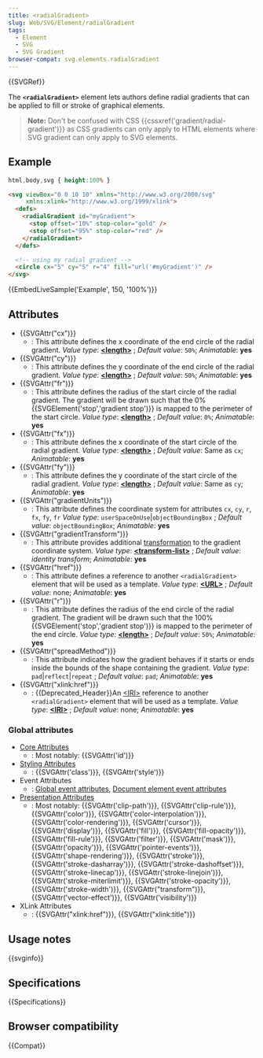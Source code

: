 ```yaml
---
title: <radialGradient>
slug: Web/SVG/Element/radialGradient
tags:
  - Element
  - SVG
  - SVG Gradient
browser-compat: svg.elements.radialGradient
---
```

{{SVGRef}}

The **`<radialGradient>`** element lets authors define radial gradients that can be applied to fill or stroke of graphical elements.

> **Note:** Don't be confused with CSS {{cssxref('gradient/radial-gradient')}} as CSS gradients can only apply to HTML elements where SVG gradient can only apply to SVG elements.

## Example

```css hidden
html,body,svg { height:100% }
```

```html
<svg viewBox="0 0 10 10" xmlns="http://www.w3.org/2000/svg"
     xmlns:xlink="http://www.w3.org/1999/xlink">
  <defs>
    <radialGradient id="myGradient">
      <stop offset="10%" stop-color="gold" />
      <stop offset="95%" stop-color="red" />
    </radialGradient>
  </defs>

  <!-- using my radial gradient -->
  <circle cx="5" cy="5" r="4" fill="url('#myGradient')" />
</svg>
```

{{EmbedLiveSample('Example', 150, '100%')}}

## Attributes

- {{SVGAttr("cx")}}
  - : This attribute defines the x coordinate of the end circle of the radial gradient.
    *Value type*: [**\<length>**](/en-US/docs/Web/SVG/Content_type#length) ; *Default value*: `50%`; *Animatable*: **yes**
- {{SVGAttr("cy")}}
  - : This attribute defines the y coordinate of the end circle of the radial gradient.
    *Value type*: [**\<length>**](/en-US/docs/Web/SVG/Content_type#length) ; *Default value*: `50%`; *Animatable*: **yes**
- {{SVGAttr("fr")}}
  - : This attribute defines the radius of the start circle of the radial gradient. The gradient will be drawn such that the 0% {{SVGElement('stop','gradient stop')}} is mapped to the perimeter of the start circle.
    *Value type*: [**\<length>**](/en-US/docs/Web/SVG/Content_type#length) ; *Default value*: `0%`; *Animatable*: **yes**
- {{SVGAttr("fx")}}
  - : This attribute defines the x coordinate of the start circle of the radial gradient.
    *Value type*: [**\<length>**](/en-US/docs/Web/SVG/Content_type#length) ; *Default value*: Same as `cx`; *Animatable*: **yes**
- {{SVGAttr("fy")}}
  - : This attribute defines the y coordinate of the start circle of the radial gradient.
    *Value type*: [**\<length>**](/en-US/docs/Web/SVG/Content_type#length) ; *Default value*: Same as `cy`; *Animatable*: **yes**
- {{SVGAttr("gradientUnits")}}
  - : This attribute defines the coordinate system for attributes `cx`, `cy`, `r`, `fx`, `fy`, `fr`
    *Value type*: `userSpaceOnUse`|`objectBoundingBox` ; *Default value*: `objectBoundingBox`; *Animatable*: **yes**
- {{SVGAttr("gradientTransform")}}
  - : This attribute provides additional [transformation](/en-US/docs/Web/SVG/Attribute/transform) to the gradient coordinate system.
    *Value type*: **[\<transform-list>](/en-US/docs/Web/SVG/Content_type#transform-list)** ; *Default value*: *identity transform*; *Animatable*: **yes**
- {{SVGAttr("href")}}
  - : This attribute defines a reference to another `<radialGradient>` element that will be used as a template.
    *Value type*: [**\<URL>**](/en-US/docs/Web/SVG/Content_type#url) ; *Default value*: none; *Animatable*: **yes**
- {{SVGAttr("r")}}
  - : This attribute defines the radius of the end circle of the radial gradient. The gradient will be drawn such that the 100% {{SVGElement('stop','gradient stop')}} is mapped to the perimeter of the end circle.
    *Value type*: [**\<length>**](/en-US/docs/Web/SVG/Content_type#length) ; *Default value*: `50%`; *Animatable*: **yes**
- {{SVGAttr("spreadMethod")}}
  - : This attribute indicates how the gradient behaves if it starts or ends inside the bounds of the shape containing the gradient.
    *Value type*: `pad`|`reflect`|`repeat` ; *Default value*: `pad`; *Animatable*: **yes**
- {{SVGAttr("xlink:href")}}
  - : {{Deprecated_Header}}An [\<IRI>](/en-US/docs/Web/SVG/Content_type#iri) reference to another `<radialGradient>` element that will be used as a template.
    *Value type*: [**\<IRI>**](/en-US/docs/Web/SVG/Content_type#iri) ; *Default value*: none; *Animatable*: **yes**

### Global attributes

- [Core Attributes](/en-US/docs/Web/SVG/Attribute/Core)
  - : Most notably: {{SVGAttr('id')}}
- [Styling Attributes](/en-US/docs/Web/SVG/Attribute/Styling)
  - : {{SVGAttr('class')}}, {{SVGAttr('style')}}
- Event Attributes
  - : [Global event attributes](/en-US/docs/Web/SVG/Attribute/Events#global_event_attributes), [Document element event attributes](/en-US/docs/Web/SVG/Attribute/Events#document_element_event_attributes)
- [Presentation Attributes](/en-US/docs/Web/SVG/Attribute/Presentation)
  - : Most notably: {{SVGAttr('clip-path')}}, {{SVGAttr('clip-rule')}}, {{SVGAttr('color')}}, {{SVGAttr('color-interpolation')}}, {{SVGAttr('color-rendering')}}, {{SVGAttr('cursor')}}, {{SVGAttr('display')}}, {{SVGAttr('fill')}}, {{SVGAttr('fill-opacity')}}, {{SVGAttr('fill-rule')}}, {{SVGAttr('filter')}}, {{SVGAttr('mask')}}, {{SVGAttr('opacity')}}, {{SVGAttr('pointer-events')}}, {{SVGAttr('shape-rendering')}}, {{SVGAttr('stroke')}}, {{SVGAttr('stroke-dasharray')}}, {{SVGAttr('stroke-dashoffset')}}, {{SVGAttr('stroke-linecap')}}, {{SVGAttr('stroke-linejoin')}}, {{SVGAttr('stroke-miterlimit')}}, {{SVGAttr('stroke-opacity')}}, {{SVGAttr('stroke-width')}}, {{SVGAttr("transform")}}, {{SVGAttr('vector-effect')}}, {{SVGAttr('visibility')}}
- XLink Attributes
  - : {{SVGAttr("xlink:href")}}, {{SVGAttr("xlink:title")}}

## Usage notes

{{svginfo}}

## Specifications

{{Specifications}}

## Browser compatibility

{{Compat}}
